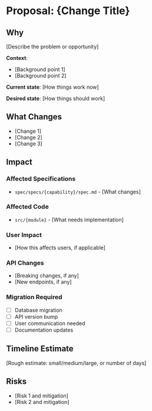 # Proposal: {Change Title}

## Why

[Describe the problem or opportunity]

**Context**:
- [Background point 1]
- [Background point 2]

**Current state**: [How things work now]

**Desired state**: [How things should work]

## What Changes

- [Change 1]
- [Change 2]
- [Change 3]

## Impact

### Affected Specifications
- `spec/specs/{capability}/spec.md` - [What changes]

### Affected Code
- `src/{module}` - [What needs implementation]

### User Impact
- [How this affects users, if applicable]

### API Changes
- [Breaking changes, if any]
- [New endpoints, if any]

### Migration Required
- [ ] Database migration
- [ ] API version bump
- [ ] User communication needed
- [ ] Documentation updates

## Timeline Estimate

[Rough estimate: small/medium/large, or number of days]

## Risks

- [Risk 1 and mitigation]
- [Risk 2 and mitigation]
